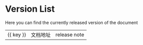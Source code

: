 # Version List

Here you can find the currently released version of the document

<script setup>
import jsonData from '../versions.json';

</script>

<table>
  <tr v-for="(value, key, index) in jsonData.archived" :key="index">
    <td>{{ key }}</td>
    <td><a :href="value" target="__blank">文档地址</a></td>
    <td> <a :href="`https://github.com/ajiho/think-weather/releases/tag/think-weather-v${key}`">release note</a></td>
  </tr>
</table>
